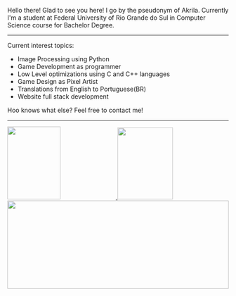 Hello there! Glad to see you here!
I go by the pseudonym of Akrila. Currently I'm a student at Federal University of Rio Grande do Sul in Computer Science course for Bachelor Degree.
<hr>
Current interest topics:
<ul>
  <li> Image Processing using Python </li>
  <li> Game Development as programmer </li>
  <li> Low Level optimizations using C and C++ languages </li>
  <li> Game Design as Pixel Artist </li>
  <li> Translations from English to Portuguese(BR) </li>
  <li> Website full stack development </li>
</ul>

Hoo knows what else? Feel free to contact me!
<hr>
<a href="#">
  <img height=165 width=49% src="https://github-readme-stats.vercel.app/api?username=AkrilaMayNotBeAvailable&show_icons=true&count_private=true&theme=omni">
  <img height=163 width=50% src="https://github-readme-stats.vercel.app/api/top-langs/?username=AkrilaMayNotBeAvailable&layout=compact&theme=omni">
  <img height=200 width=100% align="left" src="https://github-readme-stats.vercel.app/api/wakatime?username=Akrila&theme=omni">
</a>
<!---
AkrilaMayNotBeAvailable/AkrilaMayNotBeAvailable is a ✨ special ✨ repository because its `README.md` (this file) appears on your GitHub profile.
You can click the Preview link to take a look at your changes.
--->
